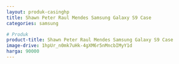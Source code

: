 ```yaml
---
layout: produk-casinghp
title: Shawn Peter Raul Mendes Samsung Galaxy S9 Case
categories: samsung

# Produk
product-title: Shawn Peter Raul Mendes Samsung Galaxy S9 Case
image-drive: 1hpUr_n0mk7uHk-4gXM6r5nMncbIMyY1d
harga: 90000
---
```


